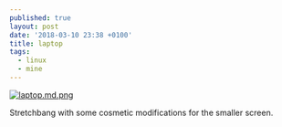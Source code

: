 ```yaml
---
published: true
layout: post
date: '2018-03-10 23:38 +0100'
title: laptop
tags:
  - linux
  - mine
---
```

[![laptop.md.png](https://images.weserv.nl/?url=//cdn.scrot.moe/images/2018/03/10/laptop.md.png)](https://images.weserv.nl/?url=//cdn.scrot.moe/images/2018/03/10/laptop.png)

Stretchbang with some cosmetic modifications for the smaller screen.
